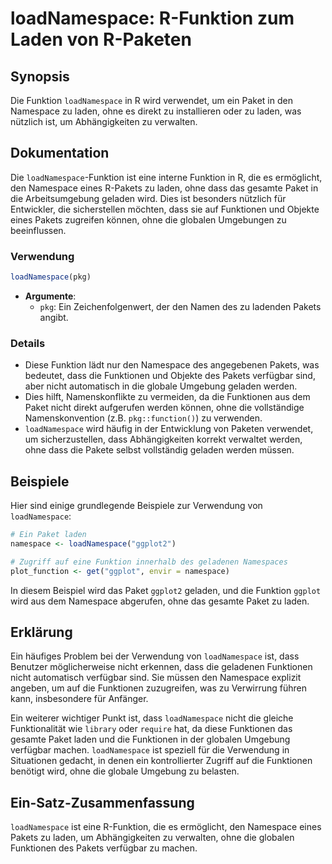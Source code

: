 <!--
Meta Description: # loadNamespace: R-Funktion zum Laden von R-Paketen ## Synopsis Die Funktion `loadNamespace` in R wird verwendet, um ein Paket in den Namespace zu lad...
Meta Keywords: die, loadnamespace, funktionen, funktion, laden
-->

# loadNamespace: R-Funktion zum Laden von R-Paketen

## Synopsis
Die Funktion `loadNamespace` in R wird verwendet, um ein Paket in den Namespace zu laden, ohne es direkt zu installieren oder zu laden, was nützlich ist, um Abhängigkeiten zu verwalten.

## Dokumentation
Die `loadNamespace`-Funktion ist eine interne Funktion in R, die es ermöglicht, den Namespace eines R-Pakets zu laden, ohne dass das gesamte Paket in die Arbeitsumgebung geladen wird. Dies ist besonders nützlich für Entwickler, die sicherstellen möchten, dass sie auf Funktionen und Objekte eines Pakets zugreifen können, ohne die globalen Umgebungen zu beeinflussen.

### Verwendung
```R
loadNamespace(pkg)
```

- **Argumente**:
  - `pkg`: Ein Zeichenfolgenwert, der den Namen des zu ladenden Pakets angibt.

### Details
- Diese Funktion lädt nur den Namespace des angegebenen Pakets, was bedeutet, dass die Funktionen und Objekte des Pakets verfügbar sind, aber nicht automatisch in die globale Umgebung geladen werden.
- Dies hilft, Namenskonflikte zu vermeiden, da die Funktionen aus dem Paket nicht direkt aufgerufen werden können, ohne die vollständige Namenskonvention (z.B. `pkg::function()`) zu verwenden.
- `loadNamespace` wird häufig in der Entwicklung von Paketen verwendet, um sicherzustellen, dass Abhängigkeiten korrekt verwaltet werden, ohne dass die Pakete selbst vollständig geladen werden müssen.

## Beispiele
Hier sind einige grundlegende Beispiele zur Verwendung von `loadNamespace`:

```R
# Ein Paket laden
namespace <- loadNamespace("ggplot2")

# Zugriff auf eine Funktion innerhalb des geladenen Namespaces
plot_function <- get("ggplot", envir = namespace)
```

In diesem Beispiel wird das Paket `ggplot2` geladen, und die Funktion `ggplot` wird aus dem Namespace abgerufen, ohne das gesamte Paket zu laden.

## Erklärung
Ein häufiges Problem bei der Verwendung von `loadNamespace` ist, dass Benutzer möglicherweise nicht erkennen, dass die geladenen Funktionen nicht automatisch verfügbar sind. Sie müssen den Namespace explizit angeben, um auf die Funktionen zuzugreifen, was zu Verwirrung führen kann, insbesondere für Anfänger.

Ein weiterer wichtiger Punkt ist, dass `loadNamespace` nicht die gleiche Funktionalität wie `library` oder `require` hat, da diese Funktionen das gesamte Paket laden und die Funktionen in der globalen Umgebung verfügbar machen. `loadNamespace` ist speziell für die Verwendung in Situationen gedacht, in denen ein kontrollierter Zugriff auf die Funktionen benötigt wird, ohne die globale Umgebung zu belasten.

## Ein-Satz-Zusammenfassung
`loadNamespace` ist eine R-Funktion, die es ermöglicht, den Namespace eines Pakets zu laden, um Abhängigkeiten zu verwalten, ohne die globalen Funktionen des Pakets verfügbar zu machen.